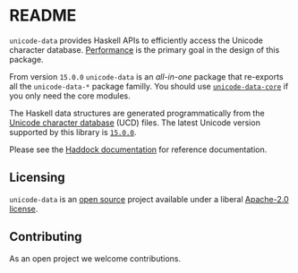 # README

`unicode-data` provides Haskell APIs to efficiently access the Unicode
character database. [Performance](#performance) is the primary goal in the
design of this package.

From version `15.0.0` `unicode-data` is an _all-in-one_ package that re-exports
all the `unicode-data-*` package familly. You should use
[`unicode-data-core`](https://hackage.haskell.org/package/unicode-data-core)
if you only need the core modules.

The Haskell data structures are generated programmatically from the
[Unicode character database](https://www.unicode.org/ucd/) (UCD) files.
The latest Unicode version supported by this library is
[`15.0.0`](https://www.unicode.org/versions/Unicode15.0.0/).

Please see the
[Haddock documentation](https://hackage.haskell.org/package/unicode-data)
for reference documentation.

## Licensing

`unicode-data` is an [open source](https://github.com/composewell/unicode-data)
project available under a liberal [Apache-2.0 license](LICENSE).

## Contributing

As an open project we welcome contributions.

